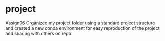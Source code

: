 # project
Assign06
Organized my project folder using a standard project structure and created a new conda environment for easy reproduction of the project and sharing with others on repo.  
